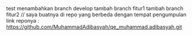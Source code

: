test
menambahkan branch develop
tambah branch fitur1
tambah branch fitur2
// saya buatnya di repo yang berbeda dengan tempat pengumpulan
link reponya : https://github.com/MuhammadAdibasyah/qe_muhammad.adibasyah.git